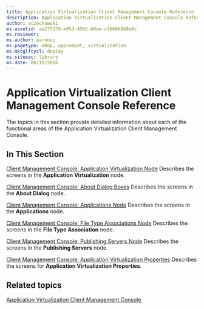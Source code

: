 ```yaml
---
title: Application Virtualization Client Management Console Reference
description: Application Virtualization Client Management Console Reference
author: aczechowski
ms.assetid: aa27537d-e053-45b5-b0ee-cf6606849e0c
ms.reviewer:
ms.author: aaroncz
ms.pagetype: mdop, appcompat, virtualization
ms.mktglfcycl: deploy
ms.sitesec: library
ms.date: 06/16/2016
---
```



# Application Virtualization Client Management Console Reference


The topics in this section provide detailed information about each of the functional areas of the Application Virtualization Client Management Console.

## In This Section


<a href="" id="client-management-console--application-virtualization-node"></a>[Client Management Console: Application Virtualization Node](client-management-console-application-virtualization-node.md)
Describes the screens in the **Application Virtualization** node.

<a href="" id="client-management-console--about-dialog-boxes"></a>[Client Management Console: About Dialog Boxes](client-management-console-about-dialog-boxes.md)
Describes the screens in the **About Dialog** node.

<a href="" id="client-management-console--applications-node"></a>[Client Management Console: Applications Node](client-management-console-applications-node.md)
Describes the screens in the **Applications** node.

<a href="" id="client-management-console--file-type-associations-node"></a>[Client Management Console: File Type Associations Node](client-management-console-file-type-associations-node.md)
Describes the screens in the **File Type Association** node.

<a href="" id="client-management-console--publishing-servers-node"></a>[Client Management Console: Publishing Servers Node](client-management-console-publishing-servers-node.md)
Describes the screens in the **Publishing Servers** node.

<a href="" id="client-management-console--application-virtualization-properties"></a>[Client Management Console: Application Virtualization Properties](client-management-console-application-virtualization-properties.md)
Describes the screens for **Application Virtualization Properties**.

## Related topics


[Application Virtualization Client Management Console](application-virtualization-client-management-console.md)

 

 





